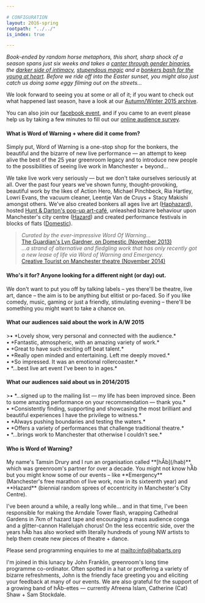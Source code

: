 ```yaml
---

# CONFIGURATION
layout: 2016-spring
rootpath: "../../"
is_index: true

---
```

*Book-ended by random horse metaphors, this short, sharp shock of a season spans just six weeks and takes a [canter through gender binaries](/current/2016-spring/macaskill), the [darker side of intimacy](/current/2016-spring/noble), [stupendous magic](/current/2016-spring/gambini) and a [bonkers bash for the young at heart](/current/2016-haphazard). Before we ride off into the Easter sunset, you might also just catch us doing some eggy filming out on the streets…*          
          
We look forward to seeing you at some or all of it; if you want to check out what happened last season, have a look at our [Autumn/Winter 2015 archive](/archive/2015-autumnwinter).

You can also join our <a href="http://www.facebook.com/events/449979085191153" target="_blank">facebook event</a>, and if you came to an event please help us by taking a few minutes to fill out our <a href="http://research.audiencesurveys.org/s.asp?k=144976563660" target="_blank">online audience survey</a>.         
        
<h4>What is Word of Warning + where did it come from?</h4>
Simply put, Word of Warning is a one-stop shop for the bonkers, the beautiful and the bizarre of new live performance — an attempt to keep alive the best of the 25 year greenroom legacy and to introduce new people to the possibilities of seeing live work in Manchester + beyond…

We take live work very seriously — but we don't take ourselves seriously at all. 
Over the past four years we've shown funny, thought-provoking, beautiful work by the likes of Action Hero, Michael Pinchbeck, Ria Hartley, Lowri Evans, the vacuum cleaner, Leentje Van de Cruys + Stacy Makishi amongst others. We've also created bonkers all ages live art ([Haphazard](/archive/2015-haphazard)), hosted [Hunt & Darton's pop-up art-café](/archive/2015-spring/h&d), unleashed bizarre behaviour upon Manchester's city centre ([Hazard](/archive/2014-hazard)) and created performance festivals in blocks of flats ([Domestic](http://domesticmcr.org)).     
        
>*Curated by the ever-impressive Word Of Warning…*<br><a href="http://www.theguardian.com/stage/2013/nov/02/this-weeks-theatre" target="_blank">The Guardian's Lyn Gardner, on Domestic (November 2013)</a><br>*…a strand of alternative and fledgling work that has only recently got a new lease of life via Word of Warning and Emergency.*<br><a href="http://www.creativetourist.com/articles/theatre/manchester/manchester-theatre-lyn-gardner-on-a-city-reaching-beyond-the-theatrical-peaks" target="_blank">Creative Tourist on Manchester theatre (November 2014)</a>        
        
<h4>Who's it for? Anyone looking for a different night (or day) out.</h4>            
We don't want to put you off by talking labels – yes there'll be theatre, live art, dance – the aim is to be anything but elitist or po-faced. So if you like comedy, music, gaming or just a friendly, stimulating evening – there'll be something you might want to take a chance on.                 
        
<h4>What our audiences said about the work in A/W 2015</h4>   
>• *Lovely show, very personal and connected with the audience.*<br>• *Fantastic, atmospheric, with an amazing variety of work.*<br>• *Great to have such exciting off beat talent.*<br>• *Really open minded and entertaining. Left me deeply moved.*<br>• *So impressed. It was an emotional rollercoaster.*<br>• *…best live art event I've been to in ages.*        
        
<h4>What our audiences said about us in 2014/2015</h4>            
>• *…signed up to the mailing list — my life has been improved since. Been to some amazing performance on your recommendation — thank you.*<br>• *Consistently finding, supporting and showcasing the most brilliant and beautiful experiences I have the privilege to witness.*<br>• *Always pushing boundaries and testing the waters.*<br>• *Offers a variety of performances that challenge traditional theatre.*<br>• *…brings work to Manchester that otherwise I couldn’t see.*        
        
<h4>Who is Word of Warning?</h4>         
My name's Tamsin Drury and I run an organisation called **[hÅb](/hab)**, which was greenroom's partner for over a decade. You might not know hÅb but you might know some of our events – like **Emergency** (Manchester's free marathon of live work, now in its sixteenth year) and **Hazard** (biennial random sprees of eccentricity in Manchester's City Centre).

I've been around a while, a really long while… and in that time, I've been responsible for making the Arndale Tower flash, wrapping Cathedral Gardens in 7km of hazard tape and encouraging a mass audience conga and a glitter-cannon Hallelujah chorus! On the less eccentric side, over the years hÅb has also worked with literally hundreds of young NW artists to help them create new pieces of theatre + dance.
          
Please send programming enquiries to me at <mailto:info@habarts.org>             

I'm joined in this lunacy by John Franklin, greenroom's long time programme co-ordinator. Often spotted in a hat or proffering a variety of bizarre refreshments, John is the friendly face greeting you and eliciting your feedback at many of our events. We are also grateful for the support of a growing band of hÅb-ettes — currently Afreena Islam, Catherine (Cat) Shaw + Sam Stockdale.
